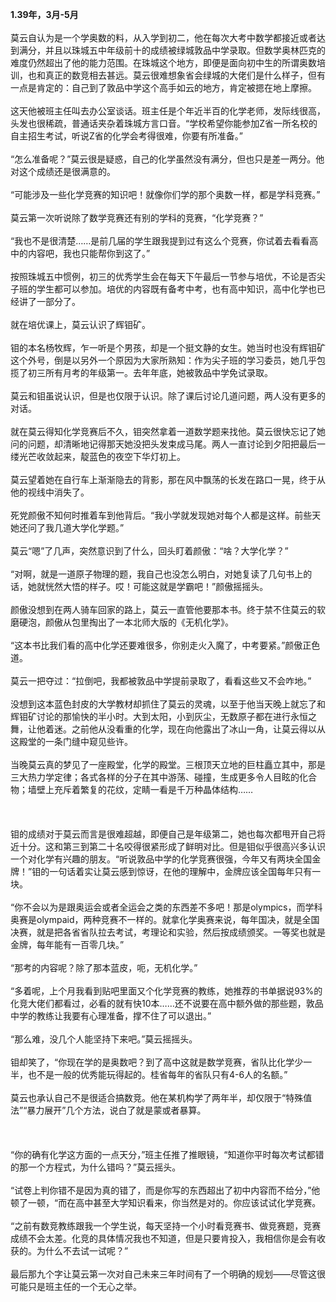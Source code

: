 **1.39年，3月-5月**  
<br/> 莫云自认为是一个学奥数的料，从入学到初二，他在每次大考中数学都接近或者达到满分，并且以珠城五中年级前十的成绩被绿城敦品中学录取。但数学奥林匹克的难度仍然超出了他的能力范围。在珠城这个地方，即便是面向初中生的所谓奥数培训，也和真正的数竞相去甚远。莫云很难想象省会绿城的大佬们是什么样子，但有一点是肯定的：自己到了敦品中学这个高手如云的地方，肯定被摁在地上摩擦。  
<br/>  这天他被班主任叫去办公室谈话。班主任是个年近半百的化学老师，发际线很高，头发也很稀疏，普通话夹杂着珠城方言口音。“学校希望你能参加Z省一所名校的自主招生考试，听说Z省的化学会考得很难，你要有所准备。”  
<br/>  “怎么准备呢？”莫云很是疑惑，自己的化学虽然没有满分，但也只是差一两分。他对这个成绩还是很满意的。  
<br/>  “可能涉及一些化学竞赛的知识吧！就像你们学的那个奥数一样，都是学科竞赛。”  
<br/>  莫云第一次听说除了数学竞赛还有别的学科的竞赛，“化学竞赛？”  
<br/>  “我也不是很清楚……是前几届的学生跟我提到过有这么个竞赛，你试着去看看高中的内容吧，我也只能帮你到这了。”  
<br/>  按照珠城五中惯例，初三的优秀学生会在每天下午最后一节参与培优，不论是否尖子班的学生都可以参加。培优的内容既有备考中考，也有高中知识，高中化学也已经讲了一部分了。  
<br/>  就在培优课上，莫云认识了辉钼矿。  
<br/>  钼的本名杨牧辉，乍一听是个男孩，却是一个挺文静的女生。她当时也没有辉钼矿这个外号，倒是以另外一个原因为大家所熟知：作为尖子班的学习委员，她几乎包揽了初三所有月考的年级第一。去年年底，她被敦品中学免试录取。  
<br/>  莫云和钼虽说认识，但是也仅限于认识。除了课后讨论几道问题，两人没有更多的对话。  
<br/>  就在莫云得知化学竞赛后不久，钼突然拿着一道数学题来找他。莫云很快忘记了她问的问题，却清晰地记得那天她没把头发束成马尾。两人一直讨论到夕阳把最后一缕光芒收敛起来，靛蓝色的夜空下华灯初上。  
<br/>  莫云望着她在自行车上渐渐隐去的背影，那在风中飘荡的长发在路口一晃，终于从他的视线中消失了。  
<br/>  死党颜傲不知何时推着车到他背后。“我小学就发现她对每个人都是这样。前些天她还问了我几道大学化学题。”  
<br/>  莫云“嗯”了几声，突然意识到了什么，回头盯着颜傲：“啥？大学化学？”  
<br/>  “对啊，就是一道原子物理的题，我自己也没怎么明白，对她复读了几句书上的话，她就恍然大悟的样子。哎！可能这就是学霸吧！”颜傲摇摇头。  
<br/>  颜傲没想到在两人骑车回家的路上，莫云一直管他要那本书。终于禁不住莫云的软磨硬泡，颜傲从包里掏出了一本北师大版的《无机化学》。  
<br/>  “这本书比我们看的高中化学还要难很多，你别走火入魔了，中考要紧。”颜傲正色道。  
<br/>  莫云一把夺过：“拉倒吧，我都被敦品中学提前录取了，看看这些又不会咋地。”  
<br/>  没想到这本蓝色封皮的大学教材却抓住了莫云的灵魂，以至于他当天晚上就忘了和辉钼矿讨论的那愉快的半小时。大到太阳，小到灰尘，无数原子都在进行永恒之舞，让他着迷。之前他从没看重的化学，现在向他露出了冰山一角，让莫云得以从这殿堂的一条门缝中窥见些许。  
<br/>  当晚莫云真的梦见了一座殿堂，化学的殿堂。三根顶天立地的巨柱矗立其中，那是三大热力学定律；各式各样的分子在其中游荡、碰撞，生成更多令人目眩的化合物；墙壁上充斥着繁复的花纹，定睛一看是千万种晶体结构……  
<br/>    
<br/>  钼的成绩对于莫云而言是很难超越，即便自己是年级第二，她也每次都甩开自己将近十分。这和第三到第二十名咬得很紧形成了鲜明对比。但是钼似乎很高兴多认识一个对化学有兴趣的朋友。“听说敦品中学的化学竞赛很强，今年又有两块全国金牌！”钼的一句话着实让莫云感到惊讶，在他的理解中，金牌应该全国每年只有一块。  
<br/>  “你不会以为是跟奥运会或者全运会之类的东西差不多吧！那是olympics，而学科奥赛是olympaid，两种竞赛不一样的。就拿化学奥赛来说，每年国决，就是全国决赛，就是把各省省队拉去考试，考理论和实验，然后按成绩颁奖。一等奖也就是金牌，每年能有一百零几块。”  
<br/>  “那考的内容呢？除了那本蓝皮，呃，无机化学。”  
<br/>  “多着呢，上个月我看到贴吧里面又个化学竞赛的教练，她推荐的书单据说93%的化竞大佬们都看过，必看的就有快10本……还不说要在高中额外做的那些题，敦品中学的教练让我要有心理准备，撑不住了可以退出。”  
<br/>  “那么难，没几个人能坚持下来吧。”莫云摇摇头。  
<br/>  钼却笑了，“你现在学的是奥数吧？到了高中这就是数学竞赛，省队比化学少一半，也不是一般的优秀能玩得起的。桂省每年的省队只有4-6人的名额。”  
<br/>  莫云也承认自己不是很适合搞数竞。他在某机构学了两年半，却仅限于“特殊值法”“暴力展开”几个方法，说白了就是蒙或者暴算。  
<br/>  
<br/>  “你的确有化学这方面的一点天分，”班主任推了推眼镜，“知道你平时每次考试都错的那一个方程式，为什么错吗？”莫云摇头。  
<br/>  “试卷上判你错不是因为真的错了，而是你写的东西超出了初中内容而不给分，”他顿了一顿，“而在高中甚至大学知识看来，你当然是对的。你应该试试化学竞赛。  
<br/>  “之前有数竞教练跟我一个学生说，每天坚持一个小时看竞赛书、做竞赛题，竞赛成绩不会太差。化竞的具体情况我也不知道，但是只要肯投入，我相信你是会有收获的。为什么不去试一试呢？”  
<br/>  最后那九个字让莫云第一次对自己未来三年时间有了一个明确的规划——尽管这很可能只是班主任的一个无心之举。  
